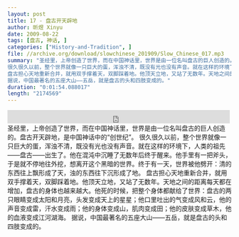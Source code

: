 ```yaml
---
layout: post
title: 17 - 盘古开天辟地
author: 昕煜 Xinyu
date: 2009-08-22
tags: [盘古, 神话, ]
categories: ["History-and-Tradition", ]
file: //archive.org/download/slowchinese_201909/Slow_Chinese_017.mp3
summary: "圣经里，上帝创造了世界，而在中国神话里，世界是由一位名叫盘古的巨人创造的。盘古开天辟地，是中国神话中的“创世纪”。  
很久很久以前，整个世界就像一只巨大的蛋，浑浊不清，既没有光也没有声音。就在这样的环境下，人类的祖先——盘古——出生了。他在混沌中沉睡了无数年后终于醒来。他手里有一把斧头，于是就不停地往外挖，想离开这个黑暗的世界。终于有一天，世界被他劈开：清的东西往上飘形成了天，浊的东西往下沉形成了地。  
盘古担心天地重新合并，就用双手撑着天，双脚踩着地。他顶天立地，又站了无数年。天地之间的距离每天都在增加，盘古的身体也越来越大。他死的时候，把整个身体都献给了世界：盘古的两只眼睛变成太阳和月亮，头发变成天上的星星；他口里吐出的气变成风和云，他的声音变成雷，汗水变成雨；他的身体变成山，肌肉变成田；他的皮肤变成草木，他的血液变成江河湖海。  
据说，中国最著名的五座大山——五岳，就是盘古的头和四肢变成的。"
duration: "0:01:54.088017"
length: "2174569"
---
```


<iframe src="https://archive.org/embed/slowchinese_201909/Slow_Chinese_017.mp3" width="500" height="30" frameborder="0" webkitallowfullscreen="true" mozallowfullscreen="true" allowfullscreen></iframe>
圣经里，上帝创造了世界，而在中国神话里，世界是由一位名叫盘古的巨人创造的。盘古开天辟地，是中国神话中的“创世纪”。  
很久很久以前，整个世界就像一只巨大的蛋，浑浊不清，既没有光也没有声音。就在这样的环境下，人类的祖先——盘古——出生了。他在混沌中沉睡了无数年后终于醒来。他手里有一把斧头，于是就不停地往外挖，想离开这个黑暗的世界。终于有一天，世界被他劈开：清的东西往上飘形成了天，浊的东西往下沉形成了地。  
盘古担心天地重新合并，就用双手撑着天，双脚踩着地。他顶天立地，又站了无数年。天地之间的距离每天都在增加，盘古的身体也越来越大。他死的时候，把整个身体都献给了世界：盘古的两只眼睛变成太阳和月亮，头发变成天上的星星；他口里吐出的气变成风和云，他的声音变成雷，汗水变成雨；他的身体变成山，肌肉变成田；他的皮肤变成草木，他的血液变成江河湖海。  
据说，中国最著名的五座大山——五岳，就是盘古的头和四肢变成的。